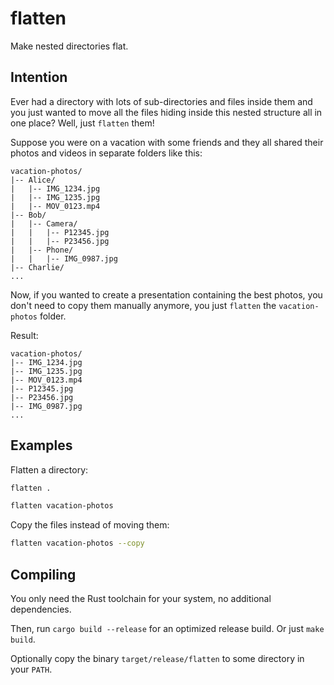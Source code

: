# flatten

Make nested directories flat.

## Intention

Ever had a directory with lots of sub-directories and files inside them and you just wanted to move all the files hiding inside this nested structure all in one place? Well, just `flatten` them!

Suppose you were on a vacation with some friends and they all shared their photos and videos in separate folders like this:
```
vacation-photos/
|-- Alice/
|   |-- IMG_1234.jpg
|   |-- IMG_1235.jpg
|   |-- MOV_0123.mp4
|-- Bob/
|   |-- Camera/
|   |   |-- P12345.jpg
|   |   |-- P23456.jpg
|   |-- Phone/
|   |   |-- IMG_0987.jpg
|-- Charlie/
...
```
Now, if you wanted to create a presentation containing the best photos, you don't need to copy them manually anymore, you just `flatten` the `vacation-photos` folder.

Result:
```
vacation-photos/
|-- IMG_1234.jpg
|-- IMG_1235.jpg
|-- MOV_0123.mp4
|-- P12345.jpg
|-- P23456.jpg
|-- IMG_0987.jpg
...
```

## Examples

Flatten a directory:
```sh
flatten .
```
```sh
flatten vacation-photos
```

Copy the files instead of moving them:
```sh
flatten vacation-photos --copy
```

## Compiling

You only need the Rust toolchain for your system, no additional dependencies.

Then, run `cargo build --release` for an optimized release build. Or just `make build`.

Optionally copy the binary `target/release/flatten` to some directory in your `PATH`.
